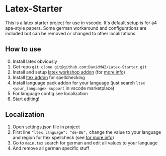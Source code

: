 # Latex-Starter

This is a latex starter project for use in vscode. It's default setup is for a4 apa-style papers.
Some german workaround and configurations are included but can be removed or changed to other localizations

## How to use
0. Install latex obviously
1. Get repo `git clone git@github.com:DavidM42/Latex-Starter.git`
2. Install and setup [latex workshop addon](https://marketplace.visualstudio.com/items?itemName=James-Yu.latex-workshop) (for [more info](https://github.com/James-Yu/LaTeX-Workshop/wiki/Install))
3. Install [ltex addon](https://marketplace.visualstudio.com/items?itemName=valentjn.vscode-ltex) for spellchecking
4. Install language pack addon for your language (just search `ltex <your_language> support` in vscode marketplace)
5. For language config see localization
6. Start editing!


## Localization
1. Open settings.json file in project
2. First line `"ltex.language": "de-DE",` change the value to your language and region for ltex spellcheck (see [for more info](https://github.com/valentjn/vscode-ltex#extension-settings))
3. Go to `main.tex` search for german and edit all values to your language
4. And remove all german specific stuff
